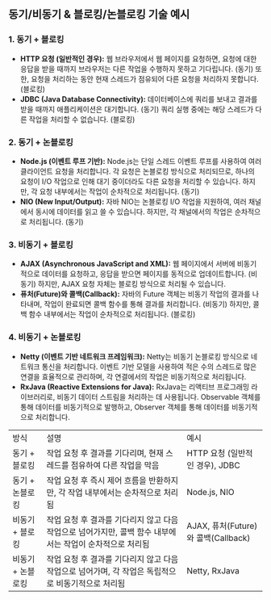 ## 동기/비동기 & 블로킹/논블로킹 기술 예시

### 1. 동기 + 블로킹

- **HTTP 요청 (일반적인 경우):** 웹 브라우저에서 웹 페이지를 요청하면, 요청에 대한 응답을 받을 때까지 브라우저는 다른 작업을 수행하지 못하고 기다립니다. (동기) 또한, 요청을 처리하는 동안 현재 스레드가 점유되어 다른 요청을 처리하지 못합니다. (블로킹)
- **JDBC (Java Database Connectivity):** 데이터베이스에 쿼리를 보내고 결과를 받을 때까지 애플리케이션은 대기합니다. (동기) 쿼리 실행 중에는 해당 스레드가 다른 작업을 처리할 수 없습니다. (블로킹)

### 2. 동기 + 논블로킹

- **Node.js (이벤트 루프 기반):** Node.js는 단일 스레드 이벤트 루프를 사용하여 여러 클라이언트 요청을 처리합니다. 각 요청은 논블로킹 방식으로 처리되므로, 하나의 요청이 I/O 작업으로 인해 대기 중이더라도 다른 요청을 처리할 수 있습니다. 하지만, 각 요청 내부에서는 작업이 순차적으로 처리됩니다. (동기)
- **NIO (New Input/Output):** 자바 NIO는 논블로킹 I/O 작업을 지원하여, 여러 채널에서 동시에 데이터를 읽고 쓸 수 있습니다. 하지만, 각 채널에서의 작업은 순차적으로 처리됩니다. (동기)

### 3. 비동기 + 블로킹

- **AJAX (Asynchronous JavaScript and XML):** 웹 페이지에서 서버에 비동기적으로 데이터를 요청하고, 응답을 받으면 페이지를 동적으로 업데이트합니다. (비동기) 하지만, AJAX 요청 자체는 블로킹 방식으로 처리될 수 있습니다.
- **퓨처(Future)와 콜백(Callback):** 자바의 Future 객체는 비동기 작업의 결과를 나타내며, 작업이 완료되면 콜백 함수를 통해 결과를 처리합니다. (비동기) 하지만, 콜백 함수 내부에서는 작업이 순차적으로 처리됩니다. (블로킹)

### 4. 비동기 + 논블로킹

- **Netty (이벤트 기반 네트워크 프레임워크):** Netty는 비동기 논블로킹 방식으로 네트워크 통신을 처리합니다. 이벤트 기반 모델을 사용하여 적은 수의 스레드로 많은 연결을 효율적으로 관리하며, 각 연결에서의 작업은 비동기적으로 처리됩니다.
- **RxJava (Reactive Extensions for Java):** RxJava는 리액티브 프로그래밍 라이브러리로, 비동기 데이터 스트림을 처리하는 데 사용됩니다. Observable 객체를 통해 데이터를 비동기적으로 발행하고, Observer 객체를 통해 데이터를 비동기적으로 처리합니다.


|   |   |   |
|---|---|---|
|방식|설명|예시|
|동기 + 블로킹|작업 요청 후 결과를 기다리며, 현재 스레드를 점유하여 다른 작업을 막음|HTTP 요청 (일반적인 경우), JDBC|
|동기 + 논블로킹|작업 요청 후 즉시 제어 흐름을 반환하지만, 각 작업 내부에서는 순차적으로 처리됨|Node.js, NIO|
|비동기 + 블로킹|작업 요청 후 결과를 기다리지 않고 다음 작업으로 넘어가지만, 콜백 함수 내부에서는 작업이 순차적으로 처리됨|AJAX, 퓨처(Future)와 콜백(Callback)|
|비동기 + 논블로킹|작업 요청 후 결과를 기다리지 않고 다음 작업으로 넘어가며, 각 작업은 독립적으로 비동기적으로 처리됨|Netty, RxJava|
